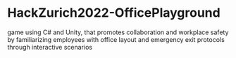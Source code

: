# HackZurich2022-OfficePlayground
game using C# and Unity, that promotes collaboration and workplace safety by familiarizing employees with office layout and emergency exit protocols through interactive scenarios 
